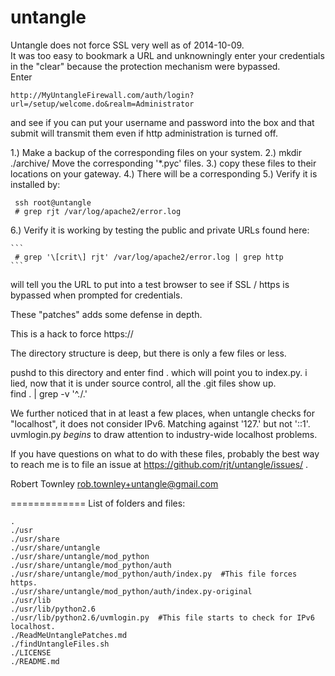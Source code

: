 untangle
========

Untangle does not force SSL very well as of 2014-10-09.  
It was too easy to bookmark 
a URL and unknowningly enter your credentials in the "clear"
because the protection mechanism were bypassed.  
Enter 

```
http://MyUntangleFirewall.com/auth/login?url=/setup/welcome.do&realm=Administrator
```

and see if you can put your username and password into the box
and that submit will transmit them even if http administration
is turned off.

1.) Make a backup of the corresponding files on your system.
2.) mkdir ./archive/ Move the corresponding '*.pyc' files.
3.) copy these files to their locations on your gateway.
4.) There will be a corresponding 
5.) Verify it is installed by:

     ssh root@untangle
     # grep rjt /var/log/apache2/error.log
    
6.) Verify it is working by testing the public and private URLs found here: 

    ```
     # grep '\[crit\] rjt' /var/log/apache2/error.log | grep http 
    ```

will tell you the URL to put into a test browser to
see if SSL / https is bypassed when prompted for
credentials.



These "patches" adds some defense in depth.

This is a hack to force https://

The directory structure is deep, but there is only a few files
or less.  

pushd to this directory and enter find .
which will point you to index.py.
i lied, now that it is under source control,
all the .git files show up.  
find . | grep -v '^\./\.'

We further noticed that in at least a few places,
when untangle checks for "localhost", it does not
consider IPv6.  Matching against '127\.' but
not '\:\:1'.  uvmlogin.py _begins_ to draw attention 
to industry-wide localhost problems. 

If you have questions on what to do with these
files, probably the best way to reach me
is to file an issue at https://github.com/rjt/untangle/issues/ .

Robert Townley
rob.townley+untangle@gmail.com



=============
List of folders and files:
```
.
./usr
./usr/share
./usr/share/untangle
./usr/share/untangle/mod_python
./usr/share/untangle/mod_python/auth
./usr/share/untangle/mod_python/auth/index.py  #This file forces https.
./usr/share/untangle/mod_python/auth/index.py-original
./usr/lib
./usr/lib/python2.6
./usr/lib/python2.6/uvmlogin.py  #This file starts to check for IPv6 localhost.
./ReadMeUntanglePatches.md
./findUntangleFiles.sh
./LICENSE
./README.md
```


